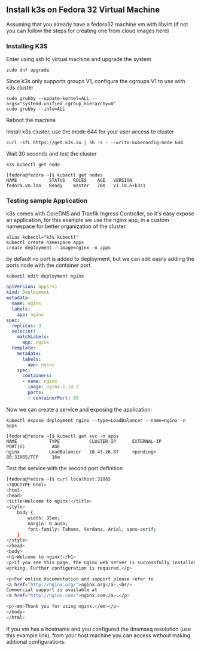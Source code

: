 ## Install k3s on Fedora 32 Virtual Machine

Assuming that you already have a fedora32 machine vm with libvirt (if not you can follow the steps for creating one from cloud images here)

### Installing K3S
Enter using ssh to virtual machine and upgrade the system
    
    sudo dnf upgrade

Since k3s only supports groups V1, configure the cgroups V1 to use with k3s cluster

    sudo grubby --update-kernel=ALL --args="systemd.unified_cgroup_hierarchy=0"
    sudo grubby --info=ALL

Reboot the machine

Install k3s cluster, use the mode 644 for your user access to cluster

    curl -sfL https://get.k3s.io | sh -s - --write-kubeconfig-mode 644

Wait 30 seconds and test the cluster

    k3s kubectl get node

    [fedora@fedora ~]$ kubectl get nodes
    NAME            STATUS   ROLES    AGE   VERSION
    fedora.vm.lan   Ready    master   78m   v1.18.6+k3s1

### Testing sample Application
k3s comes with CoreDNS and Traefik Ingress Controller, so it's easy expose an application, for this example we use the nginx app, in a custom namespace for better organization of the cluster.

    alias kubectl="k3s kubectl"
    kubectl create namespace apps
    create deployment --image=nginx -n apps 

by default no port is added to deployment, but we can edit easily adding the ports node with the container port

    kubectl edit deployment nginx
    
~~~yaml
apiVersion: apps/v1
kind: Deployment
metadata:
  name: nginx
  labels:
    app: nginx
spec:
  replicas: 3
  selector:
    matchLabels:
      app: nginx
  template:
    metadata:
      labels:
        app: nginx
    spec:
      containers:
      - name: nginx
        image: nginx:1.14.2
        ports:
        - containerPort: 80
~~~
Now we can create a service and exposing the application:

    kubectl expose deployment nginx --type=LoadBalancer --name=nginx -n apps

    [fedora@fedora ~]$ kubectl get svc -n apps
    NAME            TYPE           CLUSTER-IP      EXTERNAL-IP       PORT(S)          AGE
    nginx           LoadBalancer   10.43.26.87     <pending>         80:31865/TCP     16m

Test the service with the second port definition

~~~bash
[fedora@fedora ~]$ curl localhost:31865
<!DOCTYPE html>
<html>
<head>
<title>Welcome to nginx!</title>
<style>
    body {
        width: 35em;
        margin: 0 auto;
        font-family: Tahoma, Verdana, Arial, sans-serif;
    }
</style>
</head>
<body>
<h1>Welcome to nginx!</h1>
<p>If you see this page, the nginx web server is successfully installed and
working. Further configuration is required.</p>

<p>For online documentation and support please refer to
<a href="http://nginx.org/">nginx.org</a>.<br/>
Commercial support is available at
<a href="http://nginx.com/">nginx.com</a>.</p>

<p><em>Thank you for using nginx.</em></p>
</body>
</html>
~~~

If you vm has a hostname and you configured the dnsmasq resolution (use this example link), 
from your host machine you can access without making aditional configurations:
